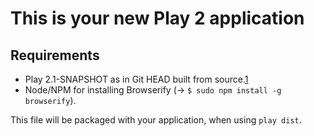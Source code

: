 This is your new Play 2 application
===================================

Requirements
------------

 * Play 2.1-SNAPSHOT as in Git HEAD built from source.[1]
 * Node/NPM for installing Browserify (-> `$ sudo npm install -g browserify`).

  [1]: http://www.playframework.org/documentation/2.0/BuildingFromSource

This file will be packaged with your application, when using `play dist`.
